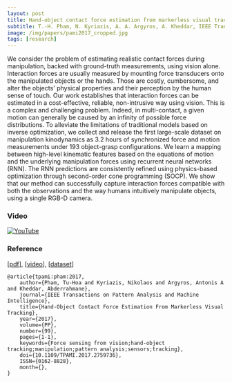 ```yaml
---
layout: post
title: Hand-object contact force estimation from markerless visual tracking
subtitle: T.-H. Pham, N. Kyriazis, A. A. Argyros, A. Kheddar, IEEE Transactions on Pattern Analysis and Machine Intelligence (PAMI)
image: /img/papers/pami2017_cropped.jpg
tags: [research]
---
```


We consider the problem of estimating realistic contact forces during manipulation, backed with ground-truth measurements, using vision alone. Interaction forces are usually measured by mounting force transducers onto the manipulated objects or the hands. Those are costly, cumbersome, and alter the objects' physical properties and their perception by the human sense of touch. Our work establishes that interaction forces can be estimated in a cost-effective, reliable, non-intrusive way using vision. This is a complex and challenging problem. Indeed, in multi-contact, a given motion can generally be caused by an infinity of possible force distributions. To alleviate the limitations of traditional models based on inverse optimization, we collect and release the first large-scale dataset on manipulation kinodynamics as 3.2 hours of synchronized force and motion measurements under 193 object-grasp configurations. We learn a mapping between high-level kinematic features based on the equations of motion and the underlying manipulation forces using recurrent neural networks (RNN). The RNN predictions are consistently refined using physics-based optimization through second-order cone programming (SOCP). We show that our method can successfully capture interaction forces compatible with both the observations and the way humans intuitively manipulate objects, using a single RGB-D camera.

### Video

[![YouTube](http://img.youtube.com/vi/NhNV3tCcbd0/0.jpg)](http://www.youtube.com/watch?v=NhNV3tCcbd0)

### Reference

[[pdf](http://ieeexplore.ieee.org/abstract/document/8085141/)],
[[video](https://www.youtube.com/watch?v=NhNV3tCcbd0)],
[[dataset](https://github.com/jrl-umi3218/ManipulationKinodynamics)]

~~~
@article{tpami:pham:2017, 
    author={Pham, Tu-Hoa and Kyriazis, Nikolaos and Argyros, Antonis A and Kheddar, Abderrahmane}, 
    journal={IEEE Transactions on Pattern Analysis and Machine Intelligence}, 
    title={Hand-Object Contact Force Estimation From Markerless Visual Tracking}, 
    year={2017}, 
    volume={PP}, 
    number={99}, 
    pages={1-1}, 
    keywords={Force sensing from vision;hand-object tracking;manipulation;pattern analysis;sensors;tracking}, 
    doi={10.1109/TPAMI.2017.2759736}, 
    ISSN={0162-8828}, 
    month={},
}
~~~
